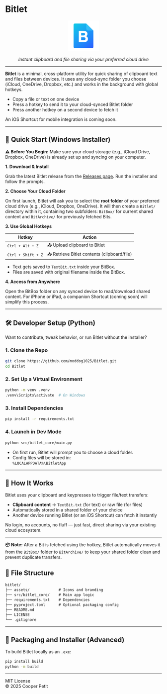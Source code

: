# Bitlet

<p align="center">
  <img src="assets/bitlet_icon.png" alt="Bitlet Logo" width="100"/>
</p>

<p align="center"><i>Instant clipboard and file sharing via your preferred cloud drive</i></p>

---

**Bitlet** is a minimal, cross-platform utility for quick sharing of clipboard text and files between devices. It uses any cloud-sync folder you choose (iCloud, OneDrive, Dropbox, etc.) and works in the background with global hotkeys.

- Copy a file or text on one device
- Press a hotkey to send it to your cloud-synced Bitlet folder
- Press another hotkey on a second device to fetch it

An iOS Shortcut for mobile integration is coming soon.

---

## 🚀 Quick Start (Windows Installer)

**⚠️ Before You Begin:** Make sure your cloud storage (e.g., iCloud Drive, Dropbox, OneDrive) is already set up and syncing on your computer.

**1. Download & Install**

Grab the latest Bitlet release from the [Releases page](https://github.com/moddog1025/Bitlet/releases). Run the installer and follow the prompts.

**2. Choose Your Cloud Folder**

On first launch, Bitlet will ask you to select the **root folder** of your preferred cloud drive (e.g., iCloud, Dropbox, OneDrive). It will then create a `Bitlet/` directory within it, containing two subfolders: `BitBox/` for current shared content and `BitArchive/` for previously fetched Bits.

**3. Use Global Hotkeys**

| Hotkey             | Action                                |
|--------------------|----------------------------------------|
| `Ctrl + Alt + Z`   | 📤 Upload clipboard to Bitlet          |
| `Ctrl + Shift + Z` | 📥 Retrieve Bitlet contents (clipboard/file) |

- Text gets saved to `TextBit.txt` inside your BitBox.
- Files are saved with original filename inside the BitBox.

**4. Access from Anywhere**

Open the BitBox folder on any synced device to read/download shared content. For iPhone or iPad, a companion Shortcut (coming soon) will simplify this process.

---

## 🛠 Developer Setup (Python)

Want to contribute, tweak behavior, or run Bitlet without the installer?

### 1. Clone the Repo

```bash
git clone https://github.com/moddog1025/Bitlet.git
cd Bitlet
```

### 2. Set Up a Virtual Environment

```bash
python -m venv .venv
.venv\Scripts\activate  # On Windows
```

### 3. Install Dependencies

```bash
pip install -r requirements.txt
```

### 4. Launch in Dev Mode

```bash
python src/bitlet_core/main.py
```

- On first run, Bitlet will prompt you to choose a cloud folder.
- Config files will be stored in:  
  `%LOCALAPPDATA%\BitletApp`

---

## 🧠 How It Works

Bitlet uses your clipboard and keypresses to trigger file/text transfers:

- **Clipboard content** → `TextBit.txt` (for text) or raw file (for files)
- Automatically stored in a shared folder of your choice
- Another device running Bitlet (or an iOS Shortcut) can fetch it instantly

No login, no accounts, no fluff — just fast, direct sharing via your existing cloud ecosystem.

---


**📦 Note:** After a Bit is fetched using the hotkey, Bitlet automatically moves it from the `BitBox/` folder to `BitArchive/` to keep your shared folder clean and prevent duplicate transfers.
## 📁 File Structure

```
bitlet/
├── assets/             # Icons and branding
├── src/bitlet_core/    # Main app logic
├── requirements.txt    # Dependencies
├── pyproject.toml      # Optional packaging config
├── README.md
├── LICENSE
└── .gitignore
```

---

## 🧳 Packaging and Installer (Advanced)

To build Bitlet locally as an `.exe`:

```bash
pip install build
python -m build
```

---



MIT License  
© 2025 Cooper Petit
